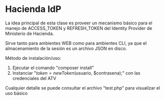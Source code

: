 # Hacienda IdP

La idea principal de esta clase es proveer un mecanismo básico para el manejo de ACCESS_TOKEN y REFRESH_TOKEN del Identity Provider de Ministerio de Hacienda.

Sirve tanto para ambientes WEB como para ambientes CLI, ya que el almacenamiento de la sesión es un archivo JSON en disco.

Método de instalación/uso:

1) Ejecutar el comando "composer install"
2) Instanciar "$token = new Token($usuario, $contrasena);" con las credenciales del ATV

Cualquier detalle se puede consultar el archivo "test.php" para visualizar el uso básico